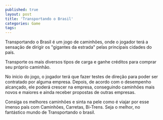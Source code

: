 ```yaml
---
published: true
layout: post
title: 'Transportando o Brasil'
categories: Game
tags: 
---
```

Transportando o Brasil é um jogo de caminhões, onde o jogador terá a sensação de dirigir os "gigantes da estrada" pelas principais cidades do país.

Transporte os mais diversos tipos de carga e ganhe créditos para comprar seu próprio caminhão.


 

No inicio do jogo, o jogador terá que fazer testes de direção para poder ser contratado por alguma empresa. Depois, de acordo com o desempenho alcançado, ele poderá crescer na empresa, conseguindo caminhões mais novos e maiores e ainda receber propostas de outras empresas.




Consiga os melhores caminhões e sinta na pele como é viajar por esse imenso país com Caminhões, Carretas, Bi-Trens. Seja o melhor, no fantástico mundo de Transportando o brasil.


